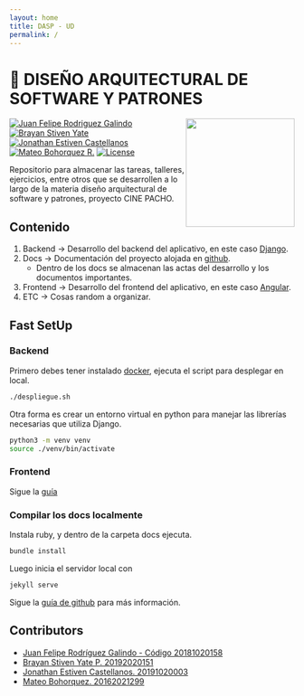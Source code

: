 ```yaml
---
layout: home
title: DASP - UD
permalink: /
---
```


# 👻  **DISEÑO ARQUITECTURAL DE SOFTWARE Y PATRONES**

<img src="https://www.udistrital.edu.co/themes/custom/versh/images/default/preloader.png" width="192px" height="192px" align="right"/>

[![Juan Felipe Rodriguez Galindo](https://img.shields.io/badge/Juferoga-github-br?style=flat-square)][1]
[![Brayan Stiven Yate](https://img.shields.io/badge/BrayanYate-github-br?style=flat-square)][10]
[![Jonathan Estiven Castellanos](https://img.shields.io/badge/JonathanCastellanos-github-br?style=flat-square)][10]
[![Mateo Bohorquez R.](https://img.shields.io/badge/MateoBohorquez-github-br?style=flat-square)][10]
[![License](https://img.shields.io/badge/License-MIT-blue?style=flat-square)][2]

Repositorio para almacenar las tareas, talleres, ejercicios, entre otros que se desarrollen a lo largo de la materia diseño arquitectural de software y patrones, proyecto CINE PACHO.

## Contenido

1. Backend  → Desarrollo del backend del aplicativo, en este caso [Django][3].
2. Docs  → Documentación del proyecto alojada en [github][5].
    - Dentro de los docs se almacenan las actas del desarrollo y los documentos importantes.
3. Frontend → Desarrollo del frontend del aplicativo, en este caso [Angular][4].
4. ETC   → Cosas random a organizar.

## Fast SetUp

### Backend

Primero debes tener instalado [docker][6], ejecuta el script para desplegar en local.

``` bash
./despliegue.sh
```

Otra forma es crear un entorno virtual en python para manejar las librerías necesarias que utiliza Django.

```bash
python3 -m venv venv
source ./venv/bin/activate
```

### Frontend

Sigue la [guía][7]

### Compilar los docs localmente

Instala ruby, y dentro de la carpeta docs ejecuta.

```bash
bundle install
```

Luego inicia el servidor local con

``` bash
jekyll serve
```

Sigue la [guía de github][8] para más información.

## Contributors

- [Juan Felipe Rodríguez Galindo - Código 20181020158][1]
- [Brayan Stiven Yate P. 20192020151][10]
- [Jonathan Estiven Castellanos. 20191020003][9]
- [Mateo Bohorquez. 20162021299][11]

 [1]:https://gitlab.com/Juferoga
 [2]:https://github.com/Juferoga/patrones/blob/main/LICENSE
 [3]:https://angular.io/
 [4]:https://www.djangoproject.com/
 [5]:https://github.com/Juferoga/patrones
 [6]:https://www.docker.com/
 [7]:https://github.com/Juferoga/patrones/frontend/README.md
 [8]:https://docs.github.com/es/pages/setting-up-a-github-pages-site-with-jekyll/adding-a-theme-to-your-github-pages-site-using-jekyll
 [9]:https://gitlab.com/felimarod
 [10]:https://gitlab.com/BrayanYate
 [11]:https://gitlab.com/nicofarii
